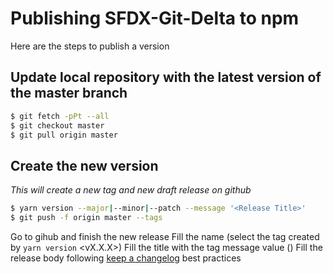 # Publishing SFDX-Git-Delta to npm

Here are the steps to publish a version

## Update local repository with the latest version of the master branch

```sh
$ git fetch -pPt --all
$ git checkout master
$ git pull origin master
```

## Create the new version

_This will create a new tag and new draft release on github_

```sh
$ yarn version --major|--minor|--patch --message '<Release Title>'
$ git push -f origin master --tags
```

Go to gihub and finish the new release
Fill the name (select the tag created by `yarn version` <vX.X.X>)
Fill the title with the tag message value (<Release Title>)
Fill the release body following [keep a changelog](https://keepachangelog.com/en/1.0.0/) best practices
